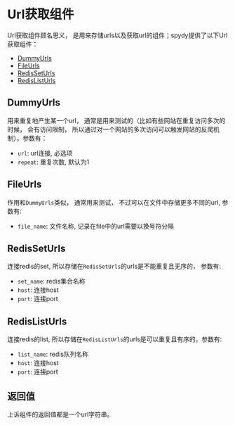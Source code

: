 # Url获取组件
Url获取组件顾名思义， 是用来存储urls以及获取url的组件；spydy提供了以下Url获取组件：

  - [DummyUrls](#dummyurls)
  - [FileUrls](#fileurls)
  - [RedisSetUrls](#redisseturls)
  - [RedisListUrls](#redislisturls)



## DummyUrls
用来重复地产生某一个url， 通常是用来测试的（比如有些网站在重复访问多次的时候， 会有访问限制， 所以通过对一个网站的多次访问可以触发网站的反爬机制）。参数有：

- `url`: url连接, 必选项
- `repeat`: 重复次数, 默认为1


## FileUrls
作用和`DummyUrls`类似， 通常用来测试， 不过可以在文件中存储更多不同的url, 参数有:

- `file_name`: 文件名称, 记录在file中的url需要以换号符分隔

## RedisSetUrls
连接redis的set,  所以存储在`RedisSetUrls`的urls是不能重复且无序的， 参数有:

- `set_name`: redis集合名称
- `host`: 连接host
- `port`: 连接port

## RedisListUrls
连接redis的list,  所以存储在`RedisListUrls`的urls是可以重复且有序的，参数有:  

- `list_name`: redis队列名称
- `host`: 连接host
- `port`: 连接port


## 返回值
上诉组件的返回值都是一个url字符串。